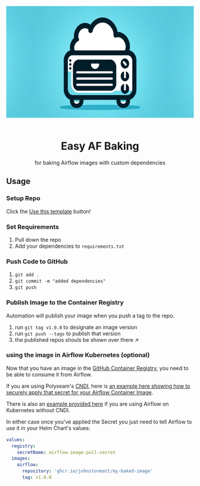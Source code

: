 <center>
<img src="./docs/img/ez-af-baker.png" height="300" />
<br/>
<br/>

<h1>Easy AF Baking</h1>
for baking Airflow images with custom dependencies
</center>

## Usage

### Setup Repo

Click the
[Use this template](https://github.com/new?template_name=easy-af-baking&template_owner=polyseam)
button!

### Set Requirements

1. Pull down the repo
2. Add your dependencies to `requirements.txt`

### Push Code to GitHub

1. `git add .`
2. `git commit -m "added dependencies"`
3. `git push`

### Publish Image to the Container Registry

Automation will publish your image when you push a tag to the repo.

1. run `git tag v1.0.0` to designate an image version
2. run `git push --tags` to publish that version
3. the published repos shouls be shown over there ↗️

### using the image in Airflow Kubernetes (optional)

Now that you have an image in the [GitHub Container Registry](https://ghcr.io),
you need to be able to consume it from Airflow.

If you are using Polyseam's [CNDI](https://github.com/polyseam/cndi), here is
[an example here showing how to securely apply that secret for your Airflow Container Image](./docs/examples/cndi).

There is also an
[example provided here](./docs/examples/plain/registry-secret.yaml) if you are
using Airflow on Kubernetes without CNDI.

In either case once you've applied the Secret you just need to tell Airflow to
use it in your Helm Chart's values:

```yaml
values:
  registry:
    secretName: airflow-image-pull-secret
  images:
    airflow:
      repository: 'ghcr.io/johnstonmatt/my-baked-image'
      tag: v1.0.0
```
